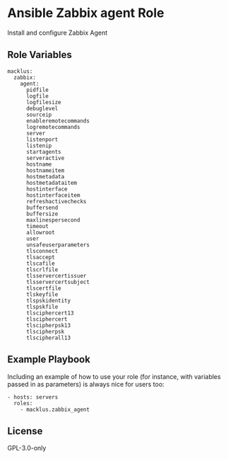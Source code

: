 Ansible Zabbix agent Role
=========================

Install and configure Zabbix Agent

Role Variables
--------------

    macklus:
      zabbix:
        agent:
          pidfile
          logfile
          logfilesize
          debuglevel
          sourceip
          enableremotecommands
          logremotecommands
          server
          listenport
          listenip
          startagents
          serveractive
          hostname
          hostnameitem
          hostmetadata
          hostmetadataitem
          hostinterface
          hostinterfaceitem
          refreshactivechecks
          buffersend
          buffersize
          maxlinespersecond
          timeout
          allowroot
          user
          unsafeuserparameters
          tlsconnect
          tlsaccept
          tlscafile
          tlscrlfile
          tlsservercertissuer
          tlsservercertsubject
          tlscertfile
          tlskeyfile
          tlspskidentity
          tlspskfile
          tlsciphercert13
          tlsciphercert
          tlscipherpsk13
          tlscipherpsk
          tlscipherall13

Example Playbook
----------------

Including an example of how to use your role (for instance, with variables passed in as parameters) is always nice for users too:

    - hosts: servers
      roles:
        - macklus.zabbix_agent

License
-------

GPL-3.0-only